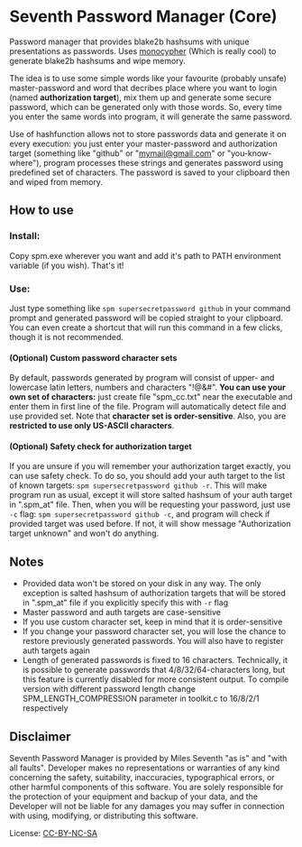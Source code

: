 # Seventh Password Manager (Core)
Password manager that provides blake2b hashsums with unique presentations as passwords. Uses [monocypher](http://monocypher.org/) (Which is really cool) to generate blake2b hashsums and wipe memory.

The idea is to use some simple words like your favourite (probably unsafe) master-password and word that decribes place where you want to login (named **authorization target**), mix them up and generate some secure password, which can be generated only with those words. So, every time you enter the same words into program, it will generate the same password.

Use of hashfunction allows not to store passwords data and generate it on every execution: you just enter your master-password and authorization target (something like "github" or "mymail@gmail.com" or "you-know-where"), program processes these strings and generates password using predefined set of characters. The password is saved to your clipboard then and wiped from memory.

## How to use
### Install:
Copy spm.exe wherever you want and add it's path to PATH environment variable (if you wish). That's it!

### Use:
Just type something like `spm supersecretpassword github` in your command prompt and generated password will be copied straight to your clipboard. You can even create a shortcut that will run this command in a few clicks, though it is not recommended.

#### (Optional) Custom password character sets
By default, passwords generated by program will consist of upper- and lowercase latin letters, numbers and characters "!@&#". **You can use your own set of characters:** just create file "spm_cc.txt" near the executable and enter them in first line of the file. Program will automatically detect file and use provided set. Note that **character set is order-sensitive**. Also, you are **restricted to use only US-ASCII characters**.

#### (Optional) Safety check for authorization target
If you are unsure if you will remember your authorization target exactly, you can use safety check. To do so, you should add your auth target to the list of known targets: `spm supersecretpassword github -r`. This will make program run as usual, except it will store salted hashsum of your auth target in ".spm_at" file. 
Then, when you will be requesting your password, just use `-c` flag: `spm supersecretpassword github -c`, and program will check if provided target was used before. If not, it will show message "Authorization target unknown" and won't do anything.

## Notes
* Provided data won't be stored on your disk in any way. The only exception is salted hashsum of authorization targets that will be stored in ".spm_at" file if you explicitly specify this with `-r` flag
* Master password and auth targets are case-sensitive
* If you use custom character set, keep in mind that it is order-sensitive
* If you change your password character set, you will lose the chance to restore previously generated passwords. You will also have to register auth targets again
* Length of generated passwords is fixed to 16 characters. Technically, it is possible to generate passwords that 4/8/32/64-characters long, but this feature is currently disabled for more consistent output. To compile version with different password length change SPM_LENGTH_COMPRESSION parameter in toolkit.c to 16/8/2/1 respectively 

## Disclaimer
Seventh Password Manager is provided by Miles Seventh "as is" and "with all faults". Developer makes no representations or warranties of any kind concerning the safety, suitability, inaccuracies, typographical errors, or other harmful components of this software. You are solely responsible for the protection of your equipment and backup of your data, and the Developer will not be liable for any damages you may suffer in connection with using, modifying, or distributing this software.

License: [CC-BY-NC-SA](https://creativecommons.org/licenses/by-nc-sa/4.0/)